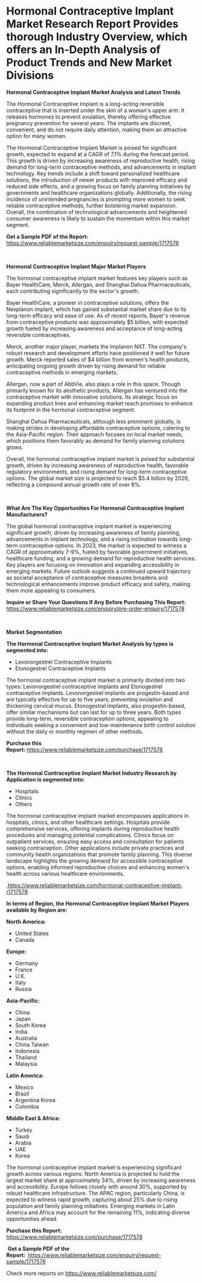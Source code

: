 <p><h1>Hormonal Contraceptive Implant Market Research Report Provides thorough Industry Overview, which offers an In-Depth Analysis of Product Trends and New Market Divisions</h1></p><p><strong>Hormonal Contraceptive Implant Market Analysis and Latest Trends</strong></p>
<p><p>The Hormonal Contraceptive Implant is a long-acting reversible contraceptive that is inserted under the skin of a woman's upper arm. It releases hormones to prevent ovulation, thereby offering effective pregnancy prevention for several years. The implants are discreet, convenient, and do not require daily attention, making them an attractive option for many women.</p><p>The Hormonal Contraceptive Implant Market is poised for significant growth, expected to expand at a CAGR of 7.1% during the forecast period. This growth is driven by increasing awareness of reproductive health, rising demand for long-term contraceptive methods, and advancements in implant technology. Key trends include a shift toward personalized healthcare solutions, the introduction of newer products with improved efficacy and reduced side effects, and a growing focus on family planning initiatives by governments and healthcare organizations globally. Additionally, the rising incidence of unintended pregnancies is prompting more women to seek reliable contraceptive methods, further bolstering market expansion. Overall, the combination of technological advancements and heightened consumer awareness is likely to sustain the momentum within this market segment.</p></p>
<p><strong>Get a Sample PDF of the Report:&nbsp;</strong> <a href="https://www.reliablemarketsize.com/enquiry/request-sample/1717578?utm_campaign=2749&utm_medium=2&utm_source=Github&utm_content=ia&utm_term=04032025&utm_id=hormonal-contraceptive-implant">https://www.reliablemarketsize.com/enquiry/request-sample/1717578</a></p>
<p>&nbsp;</p>
<p><strong>Hormonal Contraceptive Implant Major Market Players</strong></p>
<p><p>The hormonal contraceptive implant market features key players such as Bayer HealthCare, Merck, Allergan, and Shanghai Dahua Pharmaceuticals, each contributing significantly to the sector's growth.</p><p>Bayer HealthCare, a pioneer in contraceptive solutions, offers the Nexplanon implant, which has gained substantial market share due to its long-term efficacy and ease of use. As of recent reports, Bayer's revenue from contraceptive products was approximately $5 billion, with expected growth fueled by increasing awareness and acceptance of long-acting reversible contraceptives.</p><p>Merck, another major player, markets the Implanon NXT. The company's robust research and development efforts have positioned it well for future growth. Merck reported sales of $4 billion from women's health products, anticipating ongoing growth driven by rising demand for reliable contraceptive methods in emerging markets.</p><p>Allergan, now a part of AbbVie, also plays a role in this space. Though primarily known for its aesthetic products, Allergan has ventured into the contraceptive market with innovative solutions. Its strategic focus on expanding product lines and enhancing market reach promises to enhance its footprint in the hormonal contraceptive segment.</p><p>Shanghai Dahua Pharmaceuticals, although less prominent globally, is making strides in developing affordable contraceptive options, catering to the Asia-Pacific region. Their approach focuses on local market needs, which positions them favorably as demand for family planning solutions grows.</p><p>Overall, the hormonal contraceptive implant market is poised for substantial growth, driven by increasing awareness of reproductive health, favorable regulatory environments, and rising demand for long-term contraceptive options. The global market size is projected to reach $5.4 billion by 2026, reflecting a compound annual growth rate of over 8%.</p></p>
<p>&nbsp;</p>
<p><strong>What Are The Key Opportunities For Hormonal Contraceptive Implant Manufacturers?</strong></p>
<p><p>The global hormonal contraceptive implant market is experiencing significant growth, driven by increasing awareness of family planning, advancements in implant technology, and a rising inclination towards long-term contraceptive options. In 2023, the market is expected to witness a CAGR of approximately 7-9%, fueled by favorable government initiatives, healthcare funding, and a growing demand for reproductive health services. Key players are focusing on innovation and expanding accessibility in emerging markets. Future outlook suggests a continued upward trajectory as societal acceptance of contraceptive measures broadens and technological enhancements improve product efficacy and safety, making them more appealing to consumers.</p></p>
<p><strong>Inquire or Share Your Questions If Any Before Purchasing This Report:</strong> <a href="https://www.reliablemarketsize.com/enquiry/pre-order-enquiry/1717578?utm_campaign=2749&utm_medium=2&utm_source=Github&utm_content=ia&utm_term=04032025&utm_id=hormonal-contraceptive-implant">https://www.reliablemarketsize.com/enquiry/pre-order-enquiry/1717578</a></p>
<p>&nbsp;</p>
<p><strong>Market Segmentation</strong></p>
<p><strong>The Hormonal Contraceptive Implant Market Analysis by types is segmented into:</strong></p>
<p><ul><li>Levonorgestrel Contraceptive Implants</li><li>Etonogestrel Contraceptive Implants</li></ul></p>
<p><p>The hormonal contraceptive implant market is primarily divided into two types: Levonorgestrel contraceptive implants and Etonogestrel contraceptive implants. Levonorgestrel implants are progestin-based and are typically effective for up to five years, preventing ovulation and thickening cervical mucus. Etonogestrel implants, also progestin-based, offer similar mechanisms but can last for up to three years. Both types provide long-term, reversible contraception options, appealing to individuals seeking a convenient and low-maintenance birth control solution without the daily or monthly regimen of other methods.</p></p>
<p><strong>Purchase this Report:&nbsp;</strong><a href="https://www.reliablemarketsize.com/purchase/1717578?utm_campaign=2749&utm_medium=2&utm_source=Github&utm_content=ia&utm_term=04032025&utm_id=hormonal-contraceptive-implant">https://www.reliablemarketsize.com/purchase/1717578</a></p>
<p>&nbsp;</p>
<p><strong>The Hormonal Contraceptive Implant Market Industry Research by Application is segmented into:</strong></p>
<p><ul><li>Hospitals</li><li>Clinics</li><li>Others</li></ul></p>
<p><p>The hormonal contraceptive implant market encompasses applications in hospitals, clinics, and other healthcare settings. Hospitals provide comprehensive services, offering implants during reproductive health procedures and managing potential complications. Clinics focus on outpatient services, ensuring easy access and consultation for patients seeking contraception. Other applications include private practices and community health organizations that promote family planning. This diverse landscape highlights the growing demand for accessible contraceptive options, enabling informed reproductive choices and enhancing women's health across various healthcare environments.</p></p>
<p><a href="https://www.reliablemarketsize.com/hormonal-contraceptive-implant-r1717578?utm_campaign=2749&utm_medium=2&utm_source=Github&utm_content=ia&utm_term=04032025&utm_id=hormonal-contraceptive-implant">&nbsp;https://www.reliablemarketsize.com/hormonal-contraceptive-implant-r1717578</a></p>
<p><strong>In terms of Region, the Hormonal Contraceptive Implant Market Players available by Region are:</strong></p>
<p>
    <p> <strong> North America: </strong>
        <ul>
            <li>United States</li>
            <li>Canada</li>
        </ul>
        </p> 
    <p> <strong> Europe: </strong>
        <ul>
            <li>Germany</li>
            <li>France</li>
            <li>U.K.</li>
            <li>Italy</li>
            <li>Russia</li>
        </ul>
        </p> 
    <p> <strong> Asia-Pacific: </strong>
        <ul>
            <li>China</li>
            <li>Japan</li>
            <li>South Korea</li>
            <li>India</li>
            <li>Australia</li>
            <li>China Taiwan</li>
            <li>Indonesia</li>
            <li>Thailand</li>
            <li>Malaysia</li>
        </ul>
        </p> 
    <p> <strong> Latin America: </strong>
        <ul>
            <li>Mexico</li>
            <li>Brazil</li>
            <li>Argentina Korea</li>
            <li>Colombia</li>
        </ul>
        </p> 
    <p> <strong> Middle East & Africa: </strong>
        <ul>
            <li>Turkey</li>
            <li>Saudi</li>
            <li>Arabia</li>
            <li>UAE</li>
            <li>Korea</li>
        </ul>
    </p>
    </p>
<p><p>The hormonal contraceptive implant market is experiencing significant growth across various regions. North America is projected to hold the largest market share at approximately 34%, driven by increasing awareness and accessibility. Europe follows closely with around 30%, supported by robust healthcare infrastructure. The APAC region, particularly China, is expected to witness rapid growth, capturing about 25% due to rising population and family planning initiatives. Emerging markets in Latin America and Africa may account for the remaining 11%, indicating diverse opportunities ahead.</p></p>
<p><strong>Purchase this Report: </strong><a href="https://www.reliablemarketsize.com/purchase/1717578?utm_campaign=2749&utm_medium=2&utm_source=Github&utm_content=ia&utm_term=04032025&utm_id=hormonal-contraceptive-implant">https://www.reliablemarketsize.com/purchase/1717578</a></p>
<p>&nbsp;<strong>Get a Sample PDF of the Report:&nbsp;&nbsp;</strong><a href="https://www.reliablemarketsize.com/enquiry/request-sample/1717578?utm_campaign=2749&utm_medium=2&utm_source=Github&utm_content=ia&utm_term=04032025&utm_id=hormonal-contraceptive-implant">https://www.reliablemarketsize.com/enquiry/request-sample/1717578</a></p>
<p><strong></strong></p>
<p>Check more reports on <a href="https://www.reliablemarketsize.com/?utm_campaign=2749&utm_medium=2&utm_source=Github&utm_content=ia&utm_term=04032025&utm_id=hormonal-contraceptive-implant">https://www.reliablemarketsize.com/</a></p>